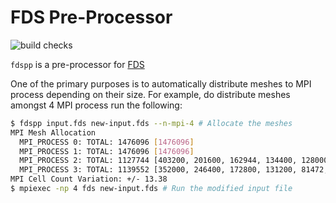 # FDS Pre-Processor

![build checks](https://github.com/Smoke-Cloud/fdspp/actions/workflows/checks.yaml/badge.svg)

`fdspp` is a pre-processor for [FDS](https://github.com/firemodels/fds)

One of the primary purposes is to automatically distribute meshes to MPI process
depending on their size. For example, do distribute meshes amongst 4 MPI process
run the following:

```sh
$ fdspp input.fds new-input.fds --n-mpi-4 # Allocate the meshes
MPI Mesh Allocation
  MPI_PROCESS 0: TOTAL: 1476096 [1476096]
  MPI_PROCESS 1: TOTAL: 1476096 [1476096]
  MPI_PROCESS 2: TOTAL: 1127744 [403200, 201600, 162944, 134400, 128000, 44000, 32000, 21600]
  MPI_PROCESS 3: TOTAL: 1139552 [352000, 246400, 172800, 131200, 81472, 59904, 33600, 30800, 16400, 14976]
MPI Cell Count Variation: +/- 13.38
$ mpiexec -np 4 fds new-input.fds # Run the modified input file
```
